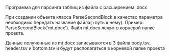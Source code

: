 Программа для парсинга таблиц из файла с расширением .docx

При создании объекта класса ParseSecondBlock в качество параметра необходимо передать название файла(+путь к нему). Пример: ParseSecondBlock('mt.docx'). Файл mt.docx лежит в корневой папке проекта. 

Данные полученные из mt.docx записываются в 3 файла body.tsv, header.tsv и bottom.tsv и будут располагаться в корневой папке проекта
